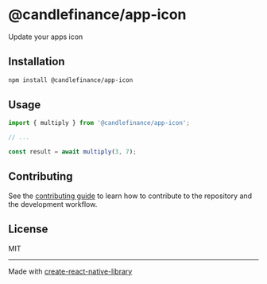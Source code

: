 # @candlefinance/app-icon

Update your apps icon

## Installation

```sh
npm install @candlefinance/app-icon
```

## Usage

```js
import { multiply } from '@candlefinance/app-icon';

// ...

const result = await multiply(3, 7);
```

## Contributing

See the [contributing guide](CONTRIBUTING.md) to learn how to contribute to the repository and the development workflow.

## License

MIT

---

Made with [create-react-native-library](https://github.com/callstack/react-native-builder-bob)
